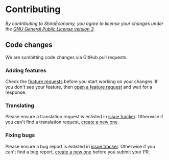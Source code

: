 # Contributing

*By contributing to ShiroEconomy, you agree to license your changes under the [GNU General Public License version 3](https://github.com/desngr/ShiroEconomy/blob/main/LICENSE).*

## Code changes

We are sumbitting code changes via GitHub pull requests.

### Adding features

Check the [feature requests](https://github.com/desngr/ShiroEconomy/issues)
before you start working on your changes. If you don't see your feature, then
[open a feature request](https://github.com/desngr/ShiroEconomy/issues/new/choose) and wait for a response.

### Translating

Please ensure a translation request is enlisted in
[issue tracker](https://github.com/desngr/ShiroEconomy/issues?q=is%3Aopen). Otherwise if you can't find a translation request,
[create a new one](https://github.com/desngr/ShiroEconomy/issues/new/choose).

### Fixing bugs

Please ensure a bug report is enlisted in
[issue tracker](https://github.com/desngr/ShiroEconomy/issues?q=is%3Aopen). Otherwise if you can't find a bug report,
[create a new one](https://github.com/desngr/ShiroEconomy/issues/new/choose) before you submit your PR.

